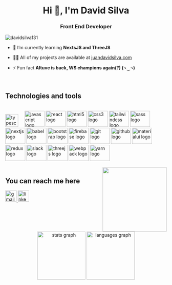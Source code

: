 <h1 align="center">Hi 👋, I'm David Silva</h1>
<h3 align="center">Front End Developer</h3>

<p align="left"> <img src="https://komarev.com/ghpvc/?username=davidsilva131&label=Profile%20views&color=0e75b6&style=flat" alt="davidsilva131" /> </p>

- 🌱 I’m currently learning **NextsJS and ThreeJS**

- 👨‍💻 All of my projects are available at [juandavidsilva.com](juandavidsilva.com)

- ⚡ Fun fact **Altuve is back, WS champions again(?) (¬‿¬)**

<br clear="both">

<h2 align="left">Technologies and tools</h2>
<br clear="both">

<div align="left">
  
  <img src="https://cdn.jsdelivr.net/gh/devicons/devicon/icons/typescript/typescript-original.svg" height="40" alt="typescript logo"  />
  <img width="12" />
  <img src="https://cdn.jsdelivr.net/gh/devicons/devicon/icons/javascript/javascript-original.svg" height="50" width="62" alt="javascript logo"  />
  <img src="https://cdn.jsdelivr.net/gh/devicons/devicon/icons/react/react-original.svg" height="50" width="62" alt="react logo"  />
  <img src="https://cdn.jsdelivr.net/gh/devicons/devicon/icons/html5/html5-original.svg" height="50" width="62" alt="html5 logo"  />
  <img src="https://cdn.jsdelivr.net/gh/devicons/devicon/icons/css3/css3-original.svg" height="50" width="62" alt="css3 logo"  />
  <img src="https://cdn.jsdelivr.net/gh/devicons/devicon/icons/tailwindcss/tailwindcss-original-wordmark.svg" height="50" width="62" alt="tailwindcss logo"  />
  <img src="https://cdn.jsdelivr.net/gh/devicons/devicon/icons/sass/sass-original.svg" height="50" width="62" alt="sass logo"  />
  <img src="https://cdn.jsdelivr.net/gh/devicons/devicon/icons/nextjs/nextjs-original.svg" height="50" width="62" alt="nextjs logo"  />
  <img src="https://cdn.jsdelivr.net/gh/devicons/devicon/icons/babel/babel-original.svg" height="50" width="62" alt="babel logo"  />
  <img src="https://cdn.jsdelivr.net/gh/devicons/devicon/icons/bootstrap/bootstrap-original.svg" height="50" width="62" alt="bootstrap logo"  />
  <img src="https://cdn.jsdelivr.net/gh/devicons/devicon/icons/firebase/firebase-plain.svg" height="50" width="62" alt="firebase logo"  />
  <img src="https://cdn.jsdelivr.net/gh/devicons/devicon/icons/git/git-original.svg" height="50" width="62" alt="git logo"  />
  <img src="https://cdn.jsdelivr.net/gh/devicons/devicon/icons/github/github-original.svg" height="50" width="62" alt="github logo"  />
  <img src="https://cdn.jsdelivr.net/gh/devicons/devicon/icons/materialui/materialui-original.svg" height="50" width="62" alt="materialui logo"  />
  <img src="https://cdn.jsdelivr.net/gh/devicons/devicon/icons/redux/redux-original.svg" height="50" width="62" alt="redux logo"  />
  <img src="https://cdn.jsdelivr.net/gh/devicons/devicon/icons/slack/slack-original.svg" height="50" width="62" alt="slack logo"  />
  <img src="https://cdn.jsdelivr.net/gh/devicons/devicon/icons/threejs/threejs-original.svg" height="50" width="62" alt="threejs logo"  />
  <img src="https://cdn.jsdelivr.net/gh/devicons/devicon/icons/webpack/webpack-original.svg" height="50" width="62" alt="webpack logo"  />
  <img src="https://cdn.jsdelivr.net/gh/devicons/devicon/icons/yarn/yarn-original.svg" height="50" width="62" alt="yarn logo"  />
</div>
<br clear="both">

<img align="right" height="200" src="https://media.giphy.com/media/LPTegANtUe1TvILxpi/giphy.gif"  />

<h2 align="left">You can reach me here</h2>
<div align="left">
  <a href="mailto:davidsilvac131@gmail.com" target="_blank">
    <img src="https://img.shields.io/static/v1?message=Gmail&logo=gmail&label=&color=D14836&logoColor=white&labelColor=&style=for-the-badge" height="35" alt="gmail logo"  />
  </a>
  <a href="https://www.linkedin.com/in/juan-david-silva-contreras-aa3091251/" target="_blank">
    <img src="https://img.shields.io/static/v1?message=LinkedIn&logo=linkedin&label=&color=0077B5&logoColor=white&labelColor=&style=for-the-badge" height="35" alt="linkedin logo"  />
  </a>
</div>
<br clear="both">

<div align="center">
  <img src="https://github-readme-stats.vercel.app/api?username=davidsilva131&hide_title=false&hide_rank=false&show_icons=true&include_all_commits=true&count_private=true&disable_animations=false&theme=dracula&locale=en&hide_border=false&order=1" height="150" alt="stats graph"  />
  <img src="https://github-readme-stats.vercel.app/api/top-langs?username=davidsilva131&locale=en&hide_title=false&layout=compact&card_width=320&langs_count=5&theme=dracula&hide_border=false&order=2" height="150" alt="languages graph"  />
</div>




